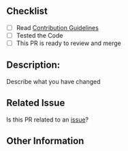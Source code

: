 ## Checklist

 - [ ] Read [Contribution Guidelines](https://github.com/SlimeCloud/java-SlimeBot#contributing)
 - [ ] Tested the Code
 - [ ] This PR is ready to review and merge

## Description:
Describe what you have changed

## Related Issue
Is this PR related to an [issue](https://github.com/SlimeCloud/java-SlimeBot/issues)?

## Other Information
